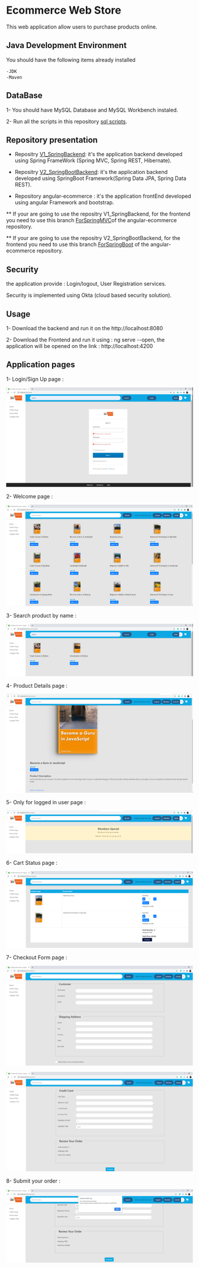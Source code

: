# Ecommerce Web Store

This web application allow users to purchase products online.


## Java Development Environment

You should have the following items already installed 


	-JDK
	-Maven
	
## DataBase 

1- You should have MySQL Database and MySQL Workbench instaled.


2- Run all the scripts in this repository [sql scripts](https://bitbucket.org/abirouni/sql-scripts/src/master/).

## Repository presentation

* Repositry [V1_SpringBackend](https://bitbucket.org/abirouni/v1_springbackend/src/master/): it's the application backend developed using Spring FrameWork (Spring MVC, Spring REST, Hibernate).


* Repositry [V2_SpringBootBackend](https://bitbucket.org/abirouni/v2_springbootbackend/src/master/):  it's the application backend developed using SpringBoot Framework(Spring Data JPA, Spring Data REST).


* Repository angular-ecommerce : it's the application frontEnd developed using angular Framework and bootstrap.


** If your are going to use the repositry V1_SpringBackend, for the frontend you need to use this branch [ForSpringMVC](https://bitbucket.org/abirouni/angular-ecommerce/src/ForSpringMVC/)of the angular-ecommerce repository.


** If your are going to use the repositry V2_SpringBootBackend, for the frontend you need to use this branch [ForSpringBoot](https://bitbucket.org/abirouni/angular-ecommerce/src/ForSpringBoot/) of the angular-ecommerce repository.


## Security

the application provide : Login/logout, User Registration services.


Security is implemented using Okta (cloud based security solution).

## Usage 

1- Download the backend and run it on the http://localhost:8080


2- Download the Frontend and run it using : ng serve --open, the application will be opened on the link : http://localhost:4200


## Application pages


1- Login/Sign Up page :


![LoggedInPage](ApplicationPages/LogIn_SignUp.PNG)




2- Welcome page :


![Welcome page ](ApplicationPages/LoggedInPage.PNG )




3- Search product by name :


![SearchByNameContaining](ApplicationPages/SearchByNameContaining.PNG)




4- Product Details page :


![ProductDtail](ApplicationPages/ProductDtail.PNG)



5- Only for logged in user page :


![OnlyForLoggedIn](ApplicationPages/OnlyForLoggedIn.PNG)



6- Cart Status page :


![CartStatusPage](ApplicationPages/CartStatusPage.PNG)




7- Checkout Form page :



![CheckoutPage1](ApplicationPages/CheckoutPage1.PNG)




![CheckoutPage2](ApplicationPages/CheckoutPage2.PNG)




8- Submit your order :



![CheckoutSubmit](ApplicationPages/CheckoutSubmit.PNG)




